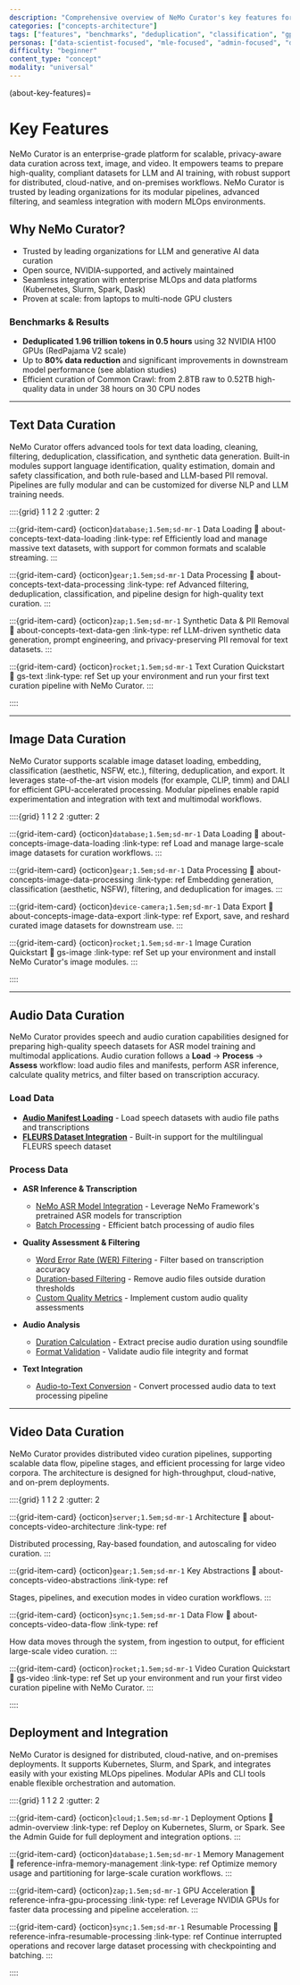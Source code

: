```yaml
---
description: "Comprehensive overview of NeMo Curator's key features for text, image, and video data curation with deployment options"
categories: ["concepts-architecture"]
tags: ["features", "benchmarks", "deduplication", "classification", "gpu-accelerated", "distributed", "deployment-operations"]
personas: ["data-scientist-focused", "mle-focused", "admin-focused", "devops-focused"]
difficulty: "beginner"
content_type: "concept"
modality: "universal"
---
```


(about-key-features)=
# Key Features

NeMo Curator is an enterprise-grade platform for scalable, privacy-aware data curation across text, image, and video. It empowers teams to prepare high-quality, compliant datasets for LLM and AI training, with robust support for distributed, cloud-native, and on-premises workflows. NeMo Curator is trusted by leading organizations for its modular pipelines, advanced filtering, and seamless integration with modern MLOps environments.

## Why NeMo Curator?

- Trusted by leading organizations for LLM and generative AI data curation
- Open source, NVIDIA-supported, and actively maintained
- Seamless integration with enterprise MLOps and data platforms (Kubernetes, Slurm, Spark, Dask)
- Proven at scale: from laptops to multi-node GPU clusters

### Benchmarks & Results

- **Deduplicated 1.96 trillion tokens in 0.5 hours** using 32 NVIDIA H100 GPUs (RedPajama V2 scale)
- Up to **80% data reduction** and significant improvements in downstream model performance (see ablation studies)
- Efficient curation of Common Crawl: from 2.8TB raw to 0.52TB high-quality data in under 38 hours on 30 CPU nodes

---

## Text Data Curation

NeMo Curator offers advanced tools for text data loading, cleaning, filtering, deduplication, classification, and synthetic data generation. Built-in modules support language identification, quality estimation, domain and safety classification, and both rule-based and LLM-based PII removal. Pipelines are fully modular and can be customized for diverse NLP and LLM training needs.

::::{grid} 1 1 2 2
:gutter: 2

:::{grid-item-card} {octicon}`database;1.5em;sd-mr-1` Data Loading
:link: about-concepts-text-data-loading
:link-type: ref
Efficiently load and manage massive text datasets, with support for common formats and scalable streaming.
:::

:::{grid-item-card} {octicon}`gear;1.5em;sd-mr-1` Data Processing
:link: about-concepts-text-data-processing
:link-type: ref
Advanced filtering, deduplication, classification, and pipeline design for high-quality text curation.
:::

:::{grid-item-card} {octicon}`zap;1.5em;sd-mr-1` Synthetic Data & PII Removal
:link: about-concepts-text-data-gen
:link-type: ref
LLM-driven synthetic data generation, prompt engineering, and privacy-preserving PII removal for text datasets.
:::

:::{grid-item-card} {octicon}`rocket;1.5em;sd-mr-1` Text Curation Quickstart
:link: gs-text
:link-type: ref
Set up your environment and run your first text curation pipeline with NeMo Curator.
:::

::::

---

## Image Data Curation

NeMo Curator supports scalable image dataset loading, embedding, classification (aesthetic, NSFW, etc.), filtering, deduplication, and export. It leverages state-of-the-art vision models (for example, CLIP, timm) and DALI for efficient GPU-accelerated processing. Modular pipelines enable rapid experimentation and integration with text and multimodal workflows.

::::{grid} 1 1 2 2
:gutter: 2

:::{grid-item-card} {octicon}`database;1.5em;sd-mr-1` Data Loading
:link: about-concepts-image-data-loading
:link-type: ref
Load and manage large-scale image datasets for curation workflows.
:::

:::{grid-item-card} {octicon}`gear;1.5em;sd-mr-1` Data Processing
:link: about-concepts-image-data-processing
:link-type: ref
Embedding generation, classification (aesthetic, NSFW), filtering, and deduplication for images.
:::

:::{grid-item-card} {octicon}`device-camera;1.5em;sd-mr-1` Data Export
:link: about-concepts-image-data-export
:link-type: ref
Export, save, and reshard curated image datasets for downstream use.
:::

:::{grid-item-card} {octicon}`rocket;1.5em;sd-mr-1` Image Curation Quickstart
:link: gs-image
:link-type: ref
Set up your environment and install NeMo Curator's image modules.
:::

::::

---

## Audio Data Curation

NeMo Curator provides speech and audio curation capabilities designed for preparing high-quality speech datasets for ASR model training and multimodal applications. Audio curation follows a **Load** → **Process** → **Assess** workflow: load audio files and manifests, perform ASR inference, calculate quality metrics, and filter based on transcription accuracy.

### Load Data
- **[Audio Manifest Loading](../curate-audio/load-data/index.md)** - Load speech datasets with audio file paths and transcriptions
- **[FLEURS Dataset Integration](../curate-audio/load-data/fleurs-dataset.md)** - Built-in support for the multilingual FLEURS speech dataset

### Process Data
- **ASR Inference & Transcription**
  - [NeMo ASR Model Integration](../curate-audio/process-data/asr-inference/nemo-models.md) - Leverage NeMo Framework's pretrained ASR models for transcription
  - [Batch Processing](../curate-audio/process-data/asr-inference/batch-processing.md) - Efficient batch processing of audio files

- **Quality Assessment & Filtering**
  - [Word Error Rate (WER) Filtering](../curate-audio/process-data/quality-assessment/wer-filtering.md) - Filter based on transcription accuracy
  - [Duration-based Filtering](../curate-audio/process-data/quality-assessment/duration-filtering.md) - Remove audio files outside duration thresholds
  - [Custom Quality Metrics](../curate-audio/process-data/quality-assessment/custom-metrics.md) - Implement custom audio quality assessments

- **Audio Analysis**
  - [Duration Calculation](../curate-audio/process-data/audio-analysis/duration-calculation.md) - Extract precise audio duration using soundfile
  - [Format Validation](../curate-audio/process-data/audio-analysis/format-validation.md) - Validate audio file integrity and format

- **Text Integration**
  - [Audio-to-Text Conversion](../curate-audio/process-data/text-integration/index.md) - Convert processed audio data to text processing pipeline

---

## Video Data Curation

NeMo Curator provides distributed video curation pipelines, supporting scalable data flow, pipeline stages, and efficient processing for large video corpora. The architecture is designed for high-throughput, cloud-native, and on-prem deployments.

::::{grid} 1 1 2 2
:gutter: 2

:::{grid-item-card} {octicon}`server;1.5em;sd-mr-1` Architecture
:link: about-concepts-video-architecture
:link-type: ref

Distributed processing, Ray-based foundation, and autoscaling for video curation.
:::

:::{grid-item-card} {octicon}`gear;1.5em;sd-mr-1` Key Abstractions
:link: about-concepts-video-abstractions
:link-type: ref

Stages, pipelines, and execution modes in video curation workflows.
:::

:::{grid-item-card} {octicon}`sync;1.5em;sd-mr-1` Data Flow
:link: about-concepts-video-data-flow
:link-type: ref

How data moves through the system, from ingestion to output, for efficient large-scale video curation.
:::

:::{grid-item-card} {octicon}`rocket;1.5em;sd-mr-1` Video Curation Quickstart
:link: gs-video
:link-type: ref
Set up your environment and run your first video curation pipeline with NeMo Curator.
:::

::::

## Deployment and Integration

NeMo Curator is designed for distributed, cloud-native, and on-premises deployments. It supports Kubernetes, Slurm, and Spark, and integrates easily with your existing MLOps pipelines. Modular APIs and CLI tools enable flexible orchestration and automation.

::::{grid} 1 1 2 2
:gutter: 2

:::{grid-item-card} {octicon}`cloud;1.5em;sd-mr-1` Deployment Options
:link: admin-overview
:link-type: ref
Deploy on Kubernetes, Slurm, or Spark. See the Admin Guide for full deployment and integration options.
:::

:::{grid-item-card} {octicon}`database;1.5em;sd-mr-1` Memory Management
:link: reference-infra-memory-management
:link-type: ref
Optimize memory usage and partitioning for large-scale curation workflows.
:::

:::{grid-item-card} {octicon}`zap;1.5em;sd-mr-1` GPU Acceleration
:link: reference-infra-gpu-processing
:link-type: ref
Leverage NVIDIA GPUs for faster data processing and pipeline acceleration.
:::

:::{grid-item-card} {octicon}`sync;1.5em;sd-mr-1` Resumable Processing
:link: reference-infra-resumable-processing
:link-type: ref
Continue interrupted operations and recover large dataset processing with checkpointing and batching.
:::

::::
